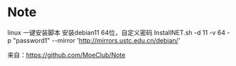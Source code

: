 # Note
linux 一键安装脚本
安装debian11 64位，自定义密码
InstallNET.sh -d 11 -v 64 -p "password1" --mirror 'http://mirrors.ustc.edu.cn/debian/'



来自：https://github.com/MoeClub/Note

